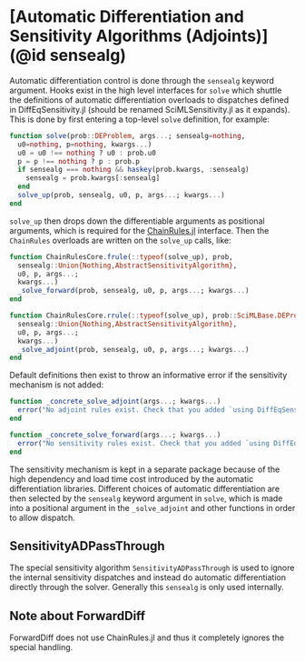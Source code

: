 # [Automatic Differentiation and Sensitivity Algorithms (Adjoints)](@id sensealg)

Automatic differentiation control is done through the `sensealg` keyword argument.
Hooks exist in the high level interfaces for `solve` which shuttle the definitions
of automatic differentiation overloads to dispatches defined in DiffEqSensitivity.jl
(should be renamed SciMLSensitivity.jl as it expands). This is done by first entering
a top-level `solve` definition, for example:

```julia
function solve(prob::DEProblem, args...; sensealg=nothing,
  u0=nothing, p=nothing, kwargs...)
  u0 = u0 !== nothing ? u0 : prob.u0
  p = p !== nothing ? p : prob.p
  if sensealg === nothing && haskey(prob.kwargs, :sensealg)
    sensealg = prob.kwargs[:sensealg]
  end
  solve_up(prob, sensealg, u0, p, args...; kwargs...)
end
```

`solve_up` then drops down the differentiable arguments as positional arguments, which
is required for the [ChainRules.jl](https://juliadiff.org/ChainRulesCore.jl/stable/)
interface. Then the `ChainRules` overloads are written on the `solve_up` calls, like:

```julia
function ChainRulesCore.frule(::typeof(solve_up), prob,
  sensealg::Union{Nothing,AbstractSensitivityAlgorithm},
  u0, p, args...;
  kwargs...)
  _solve_forward(prob, sensealg, u0, p, args...; kwargs...)
end

function ChainRulesCore.rrule(::typeof(solve_up), prob::SciMLBase.DEProblem,
  sensealg::Union{Nothing,AbstractSensitivityAlgorithm},
  u0, p, args...;
  kwargs...)
  _solve_adjoint(prob, sensealg, u0, p, args...; kwargs...)
end
```

Default definitions then exist to throw an informative error if the sensitivity
mechanism is not added:

```julia
function _concrete_solve_adjoint(args...; kwargs...)
  error("No adjoint rules exist. Check that you added `using DiffEqSensitivity`")
end

function _concrete_solve_forward(args...; kwargs...)
  error("No sensitivity rules exist. Check that you added `using DiffEqSensitivity`")
end
```

The sensitivity mechanism is kept in a separate package because of the high dependency
and load time cost introduced by the automatic differentiation libraries. Different
choices of automatic differentiation are then selected by the `sensealg` keyword argument
in `solve`, which is made into a positional argument in the `_solve_adjoint` and other
functions in order to allow dispatch.

## SensitivityADPassThrough 

The special sensitivity algorithm `SensitivityADPassThrough` is used to ignore the
internal sensitivity dispatches and instead do automatic differentiation directly
through the solver. Generally this `sensealg` is only used internally.

## Note about ForwardDiff

ForwardDiff does not use ChainRules.jl and thus it completely ignores the special
handling.

